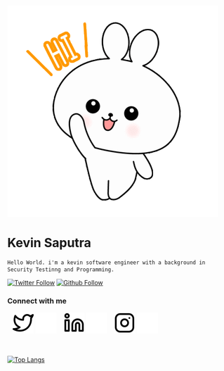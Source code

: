 ![Hi](https://github.com/KevinASaputra/kevinLibrary/blob/main/get-greeting-say-hi.gif)

# Kevin Saputra
```
Hello World. i'm a kevin software engineer with a background in Security Testinng and Programming.
```
<!-- [![Twitter Follow](https://img.shields.io/twitter/follow/KevinASaputra?color=1DA1F2&logo=twitter&style=for-the-badge)](https://twitter.com/sayakevin666) -->
[![Twitter Follow](https://img.shields.io/twitter/follow/sayakevin666?color=1DA1F2&logo=twitter&style=for-the-badge)](https://twitter.com/sayakevin666)
[![Github Follow](https://img.shields.io/github/followers/KevinASaputra?color=1DA1F2&label=Github&logo=github&style=for-the-badge)](https://github.com/KevinASaputra)


### Connect with me
<!-- [![website](./img/globe-light.svg)](https://codestackr.com#gh-light-mode-only)
[![website](./img/globe-dark.svg)](https://codestackr.com#gh-dark-mode-only) -->
&nbsp;&nbsp;
[![website](./img/twitter-light.svg)](https://twitter.com/sayakevin666#gh-light-mode-only)
[![website](./img/twitter-dark.svg)](https://twitter.com/sayakevin666#gh-dark-mode-only)
&nbsp;&nbsp;
[![website](./img/linkedin-light.svg)](https://linkedin.com/in/#gh-light-mode-only)
[![website](./img/linkedin-dark.svg)](https://linkedin.com/in/#gh-dark-mode-only)
&nbsp;&nbsp;
[![website](./img/instagram-light.svg)](https://instagram.com/kvnn.exe#gh-light-mode-only)
[![website](./img/instagram-dark.svg)](https://instagram.com/kvnn.exe#gh-dark-mode-only)

[Instagram]: https://www.instagram.com/kvnn.exe/
[Twitter]: https://twitter.com/sayakevin666
[LinkedIn]: https://www.linkedin.com/in/


<br></br>
[![Top Langs](https://github-readme-stats.vercel.app/api/top-langs/?username=KevinASaputra&layout=compact)](https://github.com/KevinASaputra)
<br></br>
<!-- ![Anurag's GitHub stats](https://github-readme-stats.vercel.app/api?username=KevinASaputra&show_icons=true&theme=radical) -->
<!--
**KevinASaputra/KevinASaputra** is a ✨ _special_ ✨ repository because its `README.md` (this file) appears on your GitHub profile.

Here are some ideas to get you started:

- 🔭 I’m currently working on ...
- 🌱 I’m currently learning ...
- 👯 I’m looking to collaborate on ...
- 🤔 I’m looking for help with ...
- 💬 Ask me about ...
- 📫 How to reach me: ...
- 😄 Pronouns: ...
- ⚡ Fun fact: ...
-->
